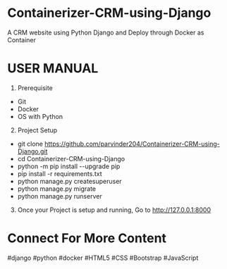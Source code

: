 # Containerizer-CRM-using-Django
A CRM website using Python Django and Deploy through Docker as Container 


# USER MANUAL

1. Prerequisite
* Git 
* Docker
* OS with Python 

2. Project Setup 
* git clone https://github.com/parvinder204/Containerizer-CRM-using-Django.git
* cd Containerizer-CRM-using-Django 
* python -m pip install --upgrade pip
* pip install -r requirements.txt
* python manage.py createsuperuser
* python manage.py migrate
* python manage.py runserver
    
3. Once your Project is setup and running, Go to http://127.0.0.1:8000



# Connect For More Content
#django #python #docker #HTML5 #CSS #Bootstrap #JavaScript
